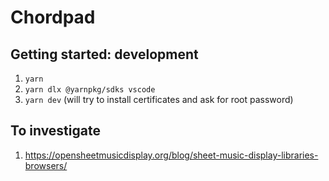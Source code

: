 # Chordpad

## Getting started: development

1. `yarn`
2. `yarn dlx @yarnpkg/sdks vscode`
3. `yarn dev` (will try to install certificates and ask for root password)

## To investigate

1. https://opensheetmusicdisplay.org/blog/sheet-music-display-libraries-browsers/
